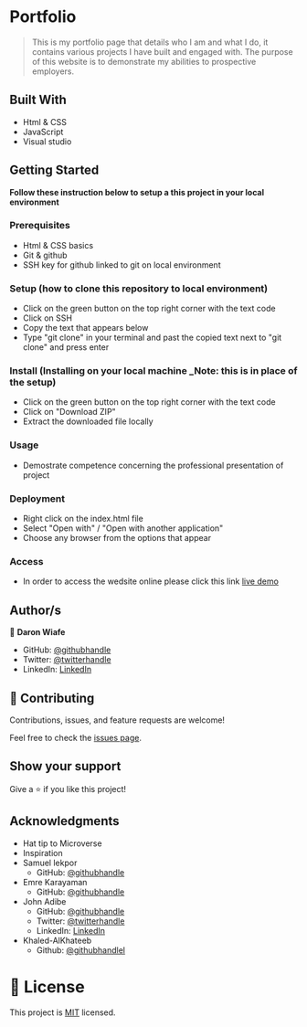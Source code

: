 # Portfolio

> This is my portfolio page that details who I am and what I do, it contains various projects I have built and engaged with. The purpose of this website is to demonstrate my abilities to prospective employers.

## Built With

- Html & CSS
- JavaScript
- Visual studio

## Getting Started

**Follow these instruction below to setup a this project in your local environment**

### Prerequisites

- Html & CSS basics
- Git & github
- SSH key for github linked to git on local environment

### Setup (how to clone this repository to local environment)

- Click on the green button on the top right corner with the text code
- Click on SSH
- Copy the text that appears below 
- Type "git clone" in your terminal and past the copied text next to "git clone" and press enter

### Install (Installing on your local machine _Note: this is in place of the setup)

- Click on the green button on the top right corner with the text code
- Click on "Download ZIP"
- Extract the downloaded file locally

### Usage

- Demostrate competence concerning the professional presentation of project

### Deployment
- Right click on the index.html file
- Select "Open with" / "Open with another application"
- Choose any browser from the options that appear

### Access
- In order to access the wedsite online please click this link [live demo](https://daron976.github.io/portfolio/) 

## Author/s

👤 **Daron Wiafe**

- GitHub: [@githubhandle](https://github.com/Daron976)
- Twitter: [@twitterhandle](https://twitter.com/WiafeDaron)
- LinkedIn: [LinkedIn](https://www.linkedin.com/in/daron-wiafe-1b88141a6/)

## 🤝 Contributing

Contributions, issues, and feature requests are welcome!

Feel free to check the [issues page](https://github.com/Daron976/Hello-world/issues). 

## Show your support

Give a ⭐️ if you like this project!

## Acknowledgments

- Hat tip to Microverse 
- Inspiration
- Samuel lekpor 
    - GitHub: [@githubhandle](https://github.com/Samuellekpor)
- Emre Karayaman
    - GitHub: [@githubhandle](https://github.com/karayamanemre)
- John Adibe
    - GitHub: [@githubhandle](https://github.com/Johnadibe)
    - Twitter: [@twitterhandle](https://twitter.com/JohnAdibe2/)
    - LinkedIn: [LinkedIn](https://www.linkedin.com/in/john-adibe-400b36166/)
- Khaled-AlKhateeb
    - Github: [@githubhandlel](https://github.com/Khaled-AlKhateeb)
    
# 📝 License

This project is [MIT](./LICENSE) licensed.
